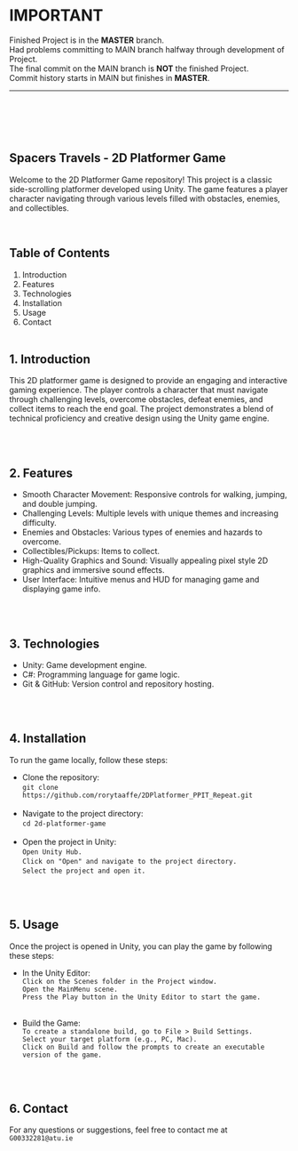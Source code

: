 # IMPORTANT <br>
Finished Project is in the **MASTER** branch.     
Had problems committing to MAIN branch halfway through development of Project.  
The final commit on the MAIN branch is **NOT** the finished Project.   
Commit history starts in MAIN but finishes in **MASTER**. <br> 

---
<br> <br>

<br>

## Spacers Travels - 2D Platformer Game   
   
Welcome to the 2D Platformer Game repository! This project is a classic side-scrolling platformer developed using Unity. The game features a player character navigating through various levels filled with obstacles, enemies, and collectibles.


<br>

## Table of Contents <br>
1. Introduction <br>
2. Features <br>
3. Technologies <br>
4. Installation <br>
5. Usage <br>
6. Contact
  <br><br>

## 1. Introduction <br>
This 2D platformer game is designed to provide an engaging and interactive gaming experience. The player controls a character that must navigate through challenging levels, overcome obstacles, defeat enemies, and collect items to reach the end goal. The project demonstrates a blend of technical proficiency and creative design using the Unity game engine.

<br><br>
## 2. Features
- Smooth Character Movement: Responsive controls for walking, jumping, and double jumping.
- Challenging Levels: Multiple levels with unique themes and increasing difficulty.
- Enemies and Obstacles: Various types of enemies and hazards to overcome.
- Collectibles/Pickups: Items to collect.
- High-Quality Graphics and Sound: Visually appealing pixel style 2D graphics and immersive sound effects.
- User Interface: Intuitive menus and HUD for managing game and displaying game info.

<br><br>
## 3. Technologies
- Unity: Game development engine.
- C#: Programming language for game logic.
- Git & GitHub: Version control and repository hosting.

<br><br>
## 4. Installation <br>
To run the game locally, follow these steps:
- Clone the repository: <br>
`git clone https://github.com/rorytaaffe/2DPlatformer_PPIT_Repeat.git` <br><br>
- Navigate to the project directory: <br>
`cd 2d-platformer-game` <br><br>
- Open the project in Unity:<br>
`Open Unity Hub.` <br>
`Click on "Open" and navigate to the project directory.` <br>
`Select the project and open it.`

<br><br>
## 5. Usage <br>
Once the project is opened in Unity, you can play the game by following these steps: <br>
- In the Unity Editor: <br>
`Click on the Scenes folder in the Project window.` <br>
`Open the MainMenu scene.` <br>
`Press the Play button in the Unity Editor to start the game.` <br><br>

- Build the Game: <br>
`To create a standalone build, go to File > Build Settings.` <br>
`Select your target platform (e.g., PC, Mac).` <br>
`Click on Build and follow the prompts to create an executable version of the game.`

<br><br>
## 6. Contact <br>
For any questions or suggestions, feel free to contact me at `G00332281@atu.ie`









